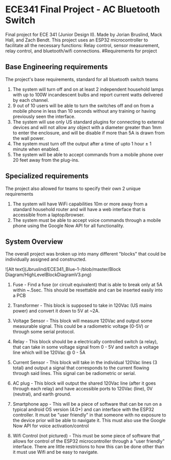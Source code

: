 # ECE341 Final Project - AC Bluetooth Switch
Final project for ECE 341 (Junior Design II). Made by Jorian Bruslind, Mack Hall, and Zach Bendt. 
This project uses an ESP32 microcontroller to facilitate all the necessary functions: Relay control, 
sensor measurement, relay control, and bluetooth/wifi connections. 
#Requirements for project

##	Base Engineering requirements
The project's base requirements, standard for all bluetooth switch teams

1. The system will turn off and on at least 2 independent household lamps with up to 100W incandescent 
bulbs and report current watts delivered by each channel.
2. 9 out of 10 users will be able to turn the switches off and on from a mobile phone in less 
than 10 seconds without any training or having previously seen the interface.
3. The system will use only US standard plugins for connecting to external devices and will not 
allow any object with a diameter greater than 1mm to enter the enclosure, and will be disable if 
more than 5A is drawn from the wall power.
4. The system must turn off the output after a time of upto 1 hour ± 1 minute when enabled.
5. The system will be able to accept commands from a mobile phone over 20 feet away from the plug-ins.

##	Specialized requirements
The project also allowed for teams to specify their own 2 unique requirements

1. The system will have WiFi capabilities 10m or more away from a standard household router and 
will have a web interface that is accessible from a laptop/browser. 
2. The system must be able to accept voice commands through a mobile phone using the Google Now 
API for all functionality. 

## System Overview
The overall project was broken up into many different "blocks" that could be individually assigned
and constructed. 

![Alt text](Jbruslind/ECE341_Blue-1-/blob/master/Block Diagram/HighLevelBlockDiagramV3.png)

1. Fuse - Find a fuse (or circuit equivalent) that is able to break only at 5A within ~.5sec. 
This should be resettable and can be inserted easily into a PCB

2. Transformer - This block is supposed to take in 120Vac (US mains power) and convert it
down to 5V at ~2A. 

3. Voltage Sensor - This block will measure 120Vac and output some measurable signal. 
This could be a radiometric voltage (0-5V) or through some serial protocol.

4. Relay - This block should be a electrically controlled switch (a relay), that can 
take in some voltage signal from 0 - 5V and switch a voltage line which will be 120Vac @ 0 - 5A

5. Current Sensor - This block will take in the individual 120Vac lines (3 total)
and output a signal that corresponds to the current flowing through said lines. This
signal can be radiometric or serial.

6. AC plug - This block will output the shared 120Vac line (after it goes through each relay)
and have accessible ports to 120Vac (line), 0V (neutral), and earth ground. 

7. Smartphone app - This will be a piece of software that can be run on a typical
android OS version (4.0+) and can interface with the ESP32 controller. It must be
"user friendly" in that someone with no exposure to the device prior will be able
to navigate it. This must also use the Google Now API for voice activation/control

8. Wifi Control (not pictured) - This must be some piece of software that allows
for control of the ESP32 microcontroller through a "user friendly" interface. There
are little restrictions to how this can be done other than it must use Wifi and be 
easy to navigate. 




 
